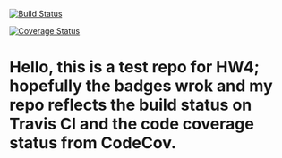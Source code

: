 [![Build Status](https://travis-ci.org/JovinLeong/cs207test.svg?branch=master)](https://travis-ci.org/JovinLeong/cs207test.svg?branch=master)

[![Coverage Status](https://codecov.io/gh/JovinLeong/cs207test/branch/master/graph/badge.svg)](https://codecov.io/gh/JovinLeong/cs207test)

# Hello, this is a test repo for HW4; hopefully the badges wrok and my repo reflects the build status on Travis CI and the code coverage status from CodeCov.